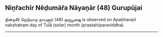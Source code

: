 ## Niṉr̂achīr Nêḍumār̂a Nāyaṉār (48) Gurupūjai
நின்றசீர் நெடுமாற நாயனார் (48) குருபூஜை is observed on Apabharaṇī nakṣhatram day of Tulā (solar) month (praatah/paraviddha).



---
